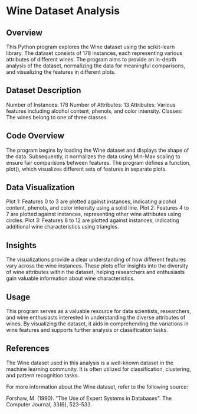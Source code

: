 <h1> Wine Dataset Analysis </h1>

<h2>Overview </h2>

  
This Python program explores the Wine dataset using the scikit-learn library. The dataset consists of 178 instances, each representing various attributes of different wines. The program aims to provide an in-depth analysis of the dataset, normalizing the data for meaningful comparisons, and visualizing the features in different plots.

<h2>Dataset Description </h2>

Number of Instances: 178
Number of Attributes: 13
Attributes: Various features including alcohol content, phenols, and color intensity.
Classes: The wines belong to one of three classes.

<h2>Code Overview </h2>

  
The program begins by loading the Wine dataset and displays the shape of the data. Subsequently, it normalizes the data using Min-Max scaling to ensure fair comparisons between features. The program defines a function, plot(), which visualizes different sets of features in separate plots.

<h2> Data Visualization </h2>

  
Plot 1: Features 0 to 3 are plotted against instances, indicating alcohol content, phenols, and color intensity using a solid line.
Plot 2: Features 4 to 7 are plotted against instances, representing other wine attributes using circles.
Plot 3: Features 8 to 12 are plotted against instances, indicating additional wine characteristics using triangles.


<h2> Insights </h2>

  
The visualizations provide a clear understanding of how different features vary across the wine instances. These plots offer insights into the diversity of wine attributes within the dataset, helping researchers and enthusiasts gain valuable information about wine characteristics.

<h2> Usage </h2>

  
This program serves as a valuable resource for data scientists, researchers, and wine enthusiasts interested in understanding the diverse attributes of wines. By visualizing the dataset, it aids in comprehending the variations in wine features and supports further analysis or classification tasks.

<h2> References </h2>

  
The Wine dataset used in this analysis is a well-known dataset in the machine learning community. It is often utilized for classification, clustering, and pattern recognition tasks.

For more information about the Wine dataset, refer to the following source:

Forshaw, M. (1990). "The Use of Expert Systems in Databases". The Computer Journal, 33(6), 523-533.
